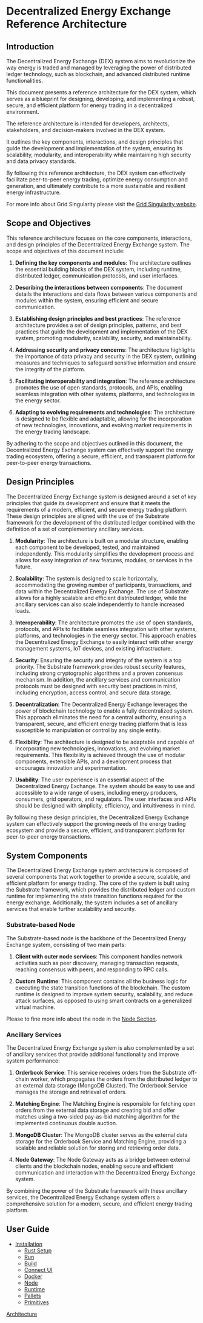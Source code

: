 # Decentralized Energy Exchange Reference Architecture

## Introduction

The Decentralized Energy Exchange (DEX) system aims to revolutionize the way energy is traded and managed by leveraging the power of distributed ledger technology, such as blockchain, and advanced distributed runtime functionalities. 

This document presents a reference architecture for the DEX system, which serves as a blueprint for designing, developing, and implementing a robust, secure, and efficient platform for energy trading in a decentralized environment.

The reference architecture is intended for developers, architects, stakeholders, and decision-makers involved in the DEX system. 

It outlines the key components, interactions, and design principles that guide the development and implementation of the system, ensuring its scalability, modularity, and interoperability while maintaining high security and data privacy standards. 

By following this reference architecture, the DEX system can effectively facilitate peer-to-peer energy trading, optimize energy consumption and generation, and ultimately contribute to a more sustainable and resilient energy infrastructure.

For more info about Grid Singularity please visit the <a href="https://gridsingularity.com/" target="_blank">Grid Singularity website</a>.

## Scope and Objectives

This reference architecture focuses on the core components, interactions, and design principles of the Decentralized Energy Exchange system. The scope and objectives of this document include:

1. **Defining the key components and modules**: The architecture outlines the essential building blocks of the DEX system, including runtime, distributed ledger, communication protocols, and user interfaces.

2. **Describing the interactions between components**: The document details the interactions and data flows between various components and modules within the system, ensuring efficient and secure communication.

3. **Establishing design principles and best practices**: The reference architecture provides a set of design principles, patterns, and best practices that guide the development and implementation of the DEX system, promoting modularity, scalability, security, and maintainability.

4. **Addressing security and privacy concerns**: The architecture highlights the importance of data privacy and security in the DEX system, outlining measures and techniques to safeguard sensitive information and ensure the integrity of the platform.

5. **Facilitating interoperability and integration**: The reference architecture promotes the use of open standards, protocols, and APIs, enabling seamless integration with other systems, platforms, and technologies in the energy sector.

6. **Adapting to evolving requirements and technologies**: The architecture is designed to be flexible and adaptable, allowing for the incorporation of new technologies, innovations, and evolving market requirements in the energy trading landscape.

By adhering to the scope and objectives outlined in this document, the Decentralized Energy Exchange system can effectively support the energy trading ecosystem, offering a secure, efficient, and transparent platform for peer-to-peer energy transactions.

## Design Principles

The Decentralized Energy Exchange system is designed around a set of key principles that guide its development and ensure that it meets the requirements of a modern, efficient, and secure energy trading platform. These design principles are aligned with the use of the Substrate framework for the development of the distributed ledger combined with the definition of a set of complementary ancillary services.

1. **Modularity**: The architecture is built on a modular structure, enabling each component to be developed, tested, and maintained independently. This modularity simplifies the development process and allows for easy integration of new features, modules, or services in the future.

2. **Scalability**: The system is designed to scale horizontally, accommodating the growing number of participants, transactions, and data within the Decentralized Energy Exchange. The use of Substrate allows for a highly scalable and efficient distributed ledger, while the ancillary services can also scale independently to handle increased loads.

3. **Interoperability**: The architecture promotes the use of open standards, protocols, and APIs to facilitate seamless integration with other systems, platforms, and technologies in the energy sector. This approach enables the Decentralized Energy Exchange to easily interact with other energy management systems, IoT devices, and existing infrastructure.

4. **Security**: Ensuring the security and integrity of the system is a top priority. The Substrate framework provides robust security features, including strong cryptographic algorithms and a proven consensus mechanism. In addition, the ancillary services and communication protocols must be designed with security best practices in mind, including encryption, access control, and secure data storage.

5. **Decentralization**: The Decentralized Energy Exchange leverages the power of blockchain technology to enable a fully decentralized system. This approach eliminates the need for a central authority, ensuring a transparent, secure, and efficient energy trading platform that is less susceptible to manipulation or control by any single entity.

6. **Flexibility**: The architecture is designed to be adaptable and capable of incorporating new technologies, innovations, and evolving market requirements. This flexibility is achieved through the use of modular components, extensible APIs, and a development process that encourages innovation and experimentation.

7. **Usability**: The user experience is an essential aspect of the Decentralized Energy Exchange. The system should be easy to use and accessible to a wide range of users, including energy producers, consumers, grid operators, and regulators. The user interfaces and APIs should be designed with simplicity, efficiency, and intuitiveness in mind.

By following these design principles, the Decentralized Energy Exchange system can effectively support the growing needs of the energy trading ecosystem and provide a secure, efficient, and transparent platform for peer-to-peer energy transactions.

## System Components

The Decentralized Energy Exchange system architecture is composed of several components that work together to provide a secure, scalable, and efficient platform for energy trading. The core of the system is built using the Substrate framework, which provides the distributed ledger and custom runtime for implementing the state transition functions required for the energy exchange. Additionally, the system includes a set of ancillary services that enable further scalability and security.

### Substrate-based Node

The Substrate-based node is the backbone of the Decentralized Energy Exchange system, consisting of two main parts:

1. **Client with outer node services**: This component handles network activities such as peer discovery, managing transaction requests, reaching consensus with peers, and responding to RPC calls.

2. **Custom Runtime**: This component contains all the business logic for executing the state transition functions of the blockchain. The custom runtime is designed to improve system security, scalability, and reduce attack surfaces, as opposed to using smart contracts on a generalized virtual machine.

Please to fine more info about the node in the [Node Section](./node/node.md).

### Ancillary Services

The Decentralized Energy Exchange system is also complemented by a set of ancillary services that provide additional functionality and improve system performance:

1. **Orderbook Service**: This service receives orders from the Substrate off-chain worker, which propagates the orders from the distributed ledger to an external data storage (MongoDB Cluster). The Orderbook Service manages the storage and retrieval of orders.

2. **Matching Engine**: The Matching Engine is responsible for fetching open orders from the external data storage and creating bid and offer matches using a two-sided pay-as-bid matching algorithm for the implemented continuous double auction.

3. **MongoDB Cluster**: The MongoDB cluster serves as the external data storage for the Orderbook Service and Matching Engine, providing a scalable and reliable solution for storing and retrieving order data.

4. **Node Gateway**: The Node Gateway acts as a bridge between external clients and the blockchain nodes, enabling secure and efficient communication and interaction with the Decentralized Energy Exchange system.

By combining the power of the Substrate framework with these ancillary services, the Decentralized Energy Exchange system offers a comprehensive solution for a modern, secure, and efficient energy trading platform.


## User Guide

- [Installation](./setup/installation.md)
  - [Rust Setup](./setup/rust-setup.md)
  - [Run](./setup/run.md)
  - [Build](./setup/build.md)
  - [Connect UI](./setup/connect-ui.md)
  - [Docker](./setup/docker.md)
  - [Node](./node/node.md)
  - [Runtime](./node/runtime.md)
  - [Pallets](./node/pallets.md)
  - [Primitives](./node/primitives.md)

[Architecture](./architecture.md)